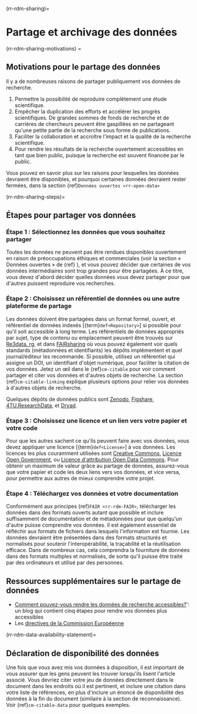 (rr-rdm-sharing)=
# Partage et archivage des données

(rr-rdm-sharing-motivations) =
## Motivations pour le partage des données
Il y a de nombreuses raisons de partager publiquement vos données de recherche.

1. Permettre la possibilité de reproduire complètement une étude scientifique.
2. Empêcher la duplication des efforts et accélérer les progrès scientifiques. De grandes sommes de fonds de recherche et de carrières de chercheurs peuvent être gaspillées en ne partageant qu'une petite partie de la recherche sous forme de publications.
3. Faciliter la collaboration et accroître l'impact et la qualité de la recherche scientifique.
4. Pour rendre les résultats de la recherche ouvertement accessibles en tant que bien public, puisque la recherche est souvent financée par le public.

Vous pouvez en savoir plus sur les raisons pour lesquelles les données devraient être disponibles, et pourquoi certaines données devraient rester fermées, dans la section {ref}`Données ouvertes <rr-open-data>`

(rr-rdm-sharing-steps)=
## Étapes pour partager vos données

### Étape 1 : Sélectionnez les données que vous souhaitez partager

Toutes les données ne peuvent pas être rendues disponibles ouvertement en raison de préoccupations éthiques et commerciales (voir la section « Données ouvertes » de {ref} <rr-open-data>), et vous pouvez décider que certaines de vos données intermédiaires sont trop grandes pour être partagées. À ce titre, vous devez d'abord décider quelles données vous devez partager pour que d'autres puissent reproduire vos recherches.

### Étape 2 : Choisissez un référentiel de données ou une autre plateforme de partage

Les données doivent être partagées dans un format formel, ouvert, et référentiel de données indexés [{term}`def<Repository>`] si possible pour qu'il soit accessible à long terme. Les référentiels de données appropriés par sujet, type de contenu ou emplacement peuvent être trouvés sur [Re3data. rg](https://www.re3data.org/), et dans [FAIRsharing](https://fairsharing.org/databases) où vous pouvez également voir quels standards (métadonnées et identifiants) les dépôts implémentent et quel journal/éditeur les recommande. Si possible, utilisez un référentiel qui assigne un DOI, un identifiant d'objet numérique, pour faciliter la citation de vos données. Jetez un œil dans le {ref}`cm-citable` pour voir comment partager et citer vos données et d'autres objets de recherche. La section {ref}`cm-citable-linking` explique plusieurs options pour relier vos données à d'autres objets de recherche.

Quelques dépôts de données publics sont [Zenodo](https://zenodo.org/), [Figshare](https://figshare.com/), [4TU.ResearchData](https://data.4tu.nl/info/en), et [Dryad](https://datadryad.org/).

### Étape 3 : Choisissez une licence et un lien vers votre papier et votre code

Pour que les autres sachent ce qu'ils peuvent faire avec vos données, vous devez appliquer une licence [{term}`def<License>`] à vos données. Les licences les plus couramment utilisées sont [Creative Commons](https://creativecommons.org/choose/), [Licence Open Government](http://www.nationalarchives.gov.uk/doc/open-government-licence/version/3/), ou [Licence d'attribution Open Data Commons](https://opendatacommons.org/licenses/by/index.html). Pour obtenir un maximum de valeur grâce au partage de données, assurez-vous que votre papier et code les deux liens vers vos données, et vice versa, pour permettre aux autres de mieux comprendre votre projet.

### Étape 4 : Téléchargez vos données et votre documentation

Conformément aux principes {ref}`FAIR <rr-rdm-FAIR>`, télécharger les données dans des formats ouverts autant que possible et inclure suffisamment de documentation et de métadonnées pour que quelqu'un d'autre puisse comprendre vos données. Il est également essentiel de réfléchir aux formats de fichiers dans lesquels l'information est fournie. Les données devraient être présentées dans des formats structurés et normalisés pour soutenir l'interopérabilité, la traçabilité et la réutilisation efficace. Dans de nombreux cas, cela comprendra la fourniture de données dans des formats multiples et normalisés, de sorte qu'il puisse être traité par des ordinateurs et utilisé par des personnes.

## Ressources supplémentaires sur le partage de données
* [Comment pouvez-vous rendre les données de recherche accessibles?](https://www.software.ac.uk/how-can-you-make-research-data-accessible)': un blog qui contient cinq étapes pour rendre vos données plus accessibles
* Les [directives de la Commission Européenne](https://open-research-europe.ec.europa.eu/for-authors/data-guidelines)

(rr-rdm-data-availability-statement)=
## Déclaration de disponibilité des données
Une fois que vous avez mis vos données à disposition, il est important de vous assurer que les gens peuvent les trouver lorsqu'ils lisent l'article associé. Vous devriez citer votre jeu de données directement dans le document dans les endroits où il est pertinent, et inclure une citation dans votre liste de références, en plus d'inclure un énoncé de disponibilité des données à la fin du document (similaire à la section de reconnaissance). Voir {ref}`cm-citable-data` pour quelques exemples.
